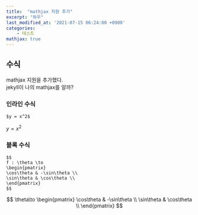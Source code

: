 ```yaml
---
title:  "mathjax 지원 추가"
excerpt: "와우"
last_modified_at: '2021-07-15 06:24:00 +0900'
categories:
    - 테스트
mathjax: true
---
```

## 수식
mathjax 지원을 추가했다.\
jekyll이 나의 mathjax를 알까?

### 인라인 수식
```
$y = x^2$
```
$y = x^2$

### 블록 수식
```
$$
f : \theta \to
\begin{pmatrix}
\cos\theta & -\sin\theta \\
\sin\theta & \cos\theta \\
\end{pmatrix}
$$

```
$$
\theta\to
\begin{pmatrix}
\cos\theta & -\sin\theta \\
\sin\theta & \cos\theta \\
\end{pmatrix}
$$





